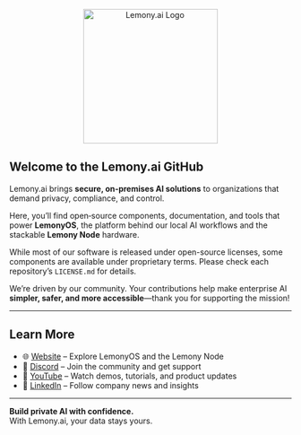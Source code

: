 <p align="center">
  <img src="https://www.lemony.ai/assets/logo.png" alt="Lemony.ai Logo" width="240">
</p>

## Welcome to the Lemony.ai GitHub

Lemony.ai brings **secure, on‑premises AI solutions** to organizations that demand privacy, compliance, and control.

Here, you’ll find open‑source components, documentation, and tools that power **LemonyOS**, the platform behind our local AI workflows and the stackable **Lemony Node** hardware.

While most of our software is released under open-source licenses, some components are available under proprietary terms. Please check each repository’s `LICENSE.md` for details.

We’re driven by our community. Your contributions help make enterprise AI **simpler, safer, and more accessible**—thank you for supporting the mission!

---

## Learn More

- 🌐 [Website](https://www.lemony.ai) – Explore LemonyOS and the Lemony Node
- 💬 [Discord](https://discord.gg/lemonyai) – Join the community and get support
- 🎥 [YouTube](https://www.youtube.com/@lemonyai) – Watch demos, tutorials, and product updates
- 💼 [LinkedIn](https://www.linkedin.com/company/lemonyai) – Follow company news and insights

---

**Build private AI with confidence.**  
With Lemony.ai, your data stays yours.

